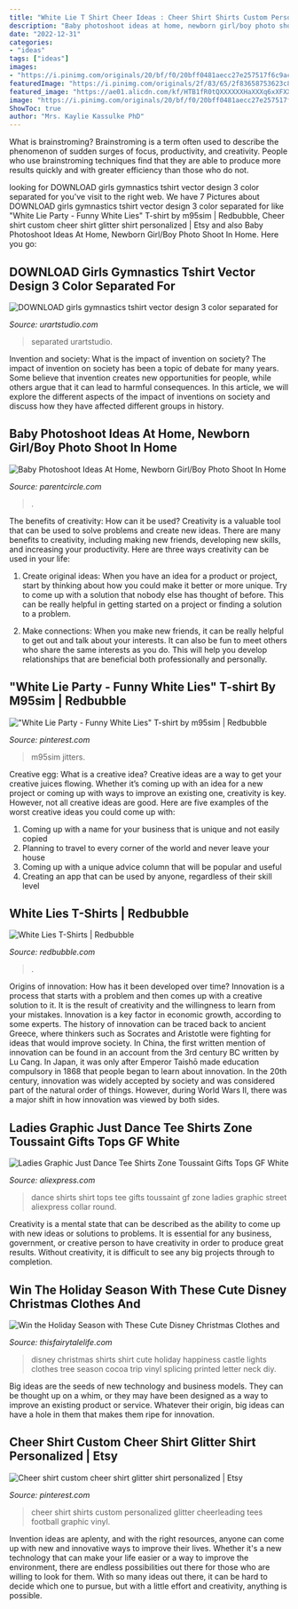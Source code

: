 ```yaml
---
title: "White Lie T Shirt Cheer Ideas : Cheer Shirt Shirts Custom Personalized Glitter Cheerleading Tees Football Graphic Vinyl"
description: "Baby photoshoot ideas at home, newborn girl/boy photo shoot in home"
date: "2022-12-31"
categories:
- "ideas"
tags: ["ideas"]
images:
- "https://i.pinimg.com/originals/20/bf/f0/20bff0481aecc27e257517f6c9ac7352.jpg"
featuredImage: "https://i.pinimg.com/originals/2f/83/65/2f83658753623c8346da48f83ded9103.png"
featured_image: "https://ae01.alicdn.com/kf/HTB1fR0tQXXXXXXHaXXXq6xXFXXXE/Ladies-Graphic-Just-Dance-Tee-Shirts-Zone-Toussaint-Gifts-Tops-GF-White-Street-Dance-T-Shirt.jpg"
image: "https://i.pinimg.com/originals/20/bf/f0/20bff0481aecc27e257517f6c9ac7352.jpg"
ShowToc: true
author: "Mrs. Kaylie Kassulke PhD"
---
```



What is brainstroming?
Brainstroming is a term often used to describe the phenomenon of sudden surges of focus, productivity, and creativity. People who use brainstroming techniques find that they are able to produce more results quickly and with greater efficiency than those who do not.

	

		
looking for DOWNLOAD girls gymnastics tshirt vector design 3 color separated for you've visit to the right web. We have 7 Pictures about DOWNLOAD girls gymnastics tshirt vector design 3 color separated for like &quot;White Lie Party - Funny White Lies&quot; T-shirt by m95sim | Redbubble, Cheer shirt custom cheer shirt glitter shirt personalized | Etsy and also Baby Photoshoot Ideas At Home, Newborn Girl/Boy Photo Shoot In Home. Here you go:
		
    
## DOWNLOAD Girls Gymnastics Tshirt Vector Design 3 Color Separated For

<img loading=lazy src="https://urartstudio.com/wp-content/uploads/edd/2016/03/DOWNLOAD-girls-gymnastics-tshirt-vector-design-3-color-separated-for-print-layered-1.jpg" onerror="this.onerror=null;this.src='https://tse2.mm.bing.net/th?id=OIP.8zCCVkHONQTZSsARcB0jDQHaEy&amp;pid=15.1';" alt="DOWNLOAD girls gymnastics tshirt vector design 3 color separated for">

_Source: urartstudio.com_

>separated urartstudio. 

	

Invention and society: What is the impact of invention on society?
The impact of invention on society has been a topic of debate for many years. Some believe that invention creates new opportunities for people, while others argue that it can lead to harmful consequences. In this article, we will explore the different aspects of the impact of inventions on society and discuss how they have affected different groups in history.

    
## Baby Photoshoot Ideas At Home, Newborn Girl/Boy Photo Shoot In Home

<img loading=lazy src="https://parentcircle.blob.core.windows.net/prd/content/planning-a-photoshoot-for-your-baby--try-these-20-amazing-baby-photoshoot-ideas--6550046143678.jpg" onerror="this.onerror=null;this.src='https://tse1.mm.bing.net/th?id=OIP.fRV1fsR7zB8Ze1hp0bis2AHaEg&amp;pid=15.1';" alt="Baby Photoshoot Ideas At Home, Newborn Girl/Boy Photo Shoot In Home">

_Source: parentcircle.com_

>. 

	

The benefits of creativity: How can it be used?
Creativity is a valuable tool that can be used to solve problems and create new ideas. There are many benefits to creativity, including making new friends, developing new skills, and increasing your productivity. Here are three ways creativity can be used in your life: 
1. Create original ideas: When you have an idea for a product or project, start by thinking about how you could make it better or more unique. Try to come up with a solution that nobody else has thought of before. This can be really helpful in getting started on a project or finding a solution to a problem.

2. Make connections: When you make new friends, it can be really helpful to get out and talk about your interests. It can also be fun to meet others who share the same interests as you do. This will help you develop relationships that are beneficial both professionally and personally.

    
## &quot;White Lie Party - Funny White Lies&quot; T-shirt By M95sim | Redbubble

<img loading=lazy src="https://i.pinimg.com/originals/2f/83/65/2f83658753623c8346da48f83ded9103.png" onerror="this.onerror=null;this.src='https://tse1.mm.bing.net/th?id=OIP.yPXRSVPU7odWPSdcbmavKgHaJ4&amp;pid=15.1';" alt="&quot;White Lie Party - Funny White Lies&quot; T-shirt by m95sim | Redbubble">

_Source: pinterest.com_

>m95sim jitters. 

	

Creative egg: What is a creative idea?
Creative ideas are a way to get your creative juices flowing. Whether it’s coming up with an idea for a new project or coming up with ways to improve an existing one, creativity is key. However, not all creative ideas are good. Here are five examples of the worst creative ideas you could come up with:
1. Coming up with a name for your business that is unique and not easily copied
2. Planning to travel to every corner of the world and never leave your house
3. Coming up with a unique advice column that will be popular and useful
4. Creating an app that can be used by anyone, regardless of their skill level

    
## White Lies T-Shirts | Redbubble

<img loading=lazy src="https://ih1.redbubble.net/image.1610767286.4540/ssrco,classic_tee,womens,fafafa:ca443f4786,front_alt,square_product,600x600.jpg" onerror="this.onerror=null;this.src='https://tse1.mm.bing.net/th?id=OIP.x2E82cvV0Maq7I-AxOaPtQHaHZ&amp;pid=15.1';" alt="White Lies T-Shirts | Redbubble">

_Source: redbubble.com_

>. 

	

Origins of innovation: How has it been developed over time?
Innovation is a process that starts with a problem and then comes up with a creative solution to it. It is the result of creativity and the willingness to learn from your mistakes. Innovation is a key factor in economic growth, according to some experts. The history of innovation can be traced back to ancient Greece, where thinkers such as Socrates and Aristotle were fighting for ideas that would improve society. In China, the first written mention of innovation can be found in an account from the 3rd century BC written by Lu Cang. In Japan, it was only after Emperor Taishō made education compulsory in 1868 that people began to learn about innovation. In the 20th century, innovation was widely accepted by society and was considered part of the natural order of things. However, during World Wars II, there was a major shift in how innovation was viewed by both sides.

    
## Ladies Graphic Just Dance Tee Shirts Zone Toussaint Gifts Tops GF White

<img loading=lazy src="https://ae01.alicdn.com/kf/HTB1fR0tQXXXXXXHaXXXq6xXFXXXE/Ladies-Graphic-Just-Dance-Tee-Shirts-Zone-Toussaint-Gifts-Tops-GF-White-Street-Dance-T-Shirt.jpg" onerror="this.onerror=null;this.src='https://tse1.mm.bing.net/th?id=OIP.Ydzb5vjTki7u99jaQ98NRQHaHa&amp;pid=15.1';" alt="Ladies Graphic Just Dance Tee Shirts Zone Toussaint Gifts Tops GF White">

_Source: aliexpress.com_

>dance shirts shirt tops tee gifts toussaint gf zone ladies graphic street aliexpress collar round. 

	

Creativity is a mental state that can be described as the ability to come up with new ideas or solutions to problems. It is essential for any business, government, or creative person to have creativity in order to produce great results. Without creativity, it is difficult to see any big projects through to completion.

    
## Win The Holiday Season With These Cute Disney Christmas Clothes And

<img loading=lazy src="https://thisfairytalelife.com/wp-content/uploads/2016/12/Happiness-is-castle-lights-shirt.jpg" onerror="this.onerror=null;this.src='https://tse1.mm.bing.net/th?id=OIP.y_GtUz0_B8Xe1Pfq2AlK_gHaJ4&amp;pid=15.1';" alt="Win the Holiday Season with These Cute Disney Christmas Clothes and">

_Source: thisfairytalelife.com_

>disney christmas shirts shirt cute holiday happiness castle lights clothes tree season cocoa trip vinyl splicing printed letter neck diy. 

	

Big ideas are the seeds of new technology and business models. They can be thought up on a whim, or they may have been designed as a way to improve an existing product or service. Whatever their origin, big ideas can have a hole in them that makes them ripe for innovation.

    
## Cheer Shirt Custom Cheer Shirt Glitter Shirt Personalized | Etsy

<img loading=lazy src="https://i.pinimg.com/originals/20/bf/f0/20bff0481aecc27e257517f6c9ac7352.jpg" onerror="this.onerror=null;this.src='https://tse1.mm.bing.net/th?id=OIP.FTqpOJKzS0848ygSUf_zXAHaJ4&amp;pid=15.1';" alt="Cheer shirt custom cheer shirt glitter shirt personalized | Etsy">

_Source: pinterest.com_

>cheer shirt shirts custom personalized glitter cheerleading tees football graphic vinyl. 

	

Invention ideas are aplenty, and with the right resources, anyone can come up with new and innovative ways to improve their lives. Whether it's a new technology that can make your life easier or a way to improve the environment, there are endless possibilities out there for those who are willing to look for them. With so many ideas out there, it can be hard to decide which one to pursue, but with a little effort and creativity, anything is possible.

